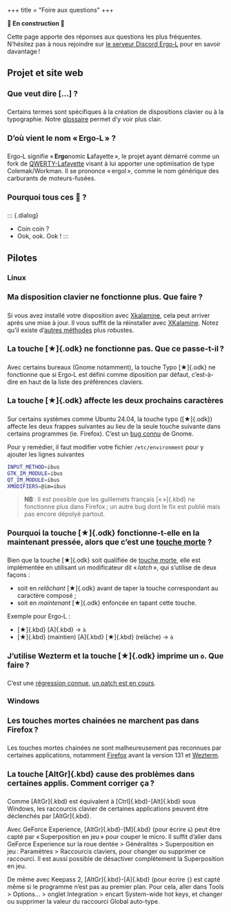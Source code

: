 +++
title = "Foire aux questions"
+++

**🚧 En construction 🚧**

<style>
h4 {
    font-size: 1.1rem;
}
</style>

Cette page apporte des réponses aux questions les plus fréquentes. N’hésitez pas
à nous rejoindre sur [le serveur Discord Ergo‑L](https://discord.gg/5xR5K3nAFX)
pour en savoir davantage !


Projet et site web
--------------------------------------------------------------------------------

#### Que veut dire \[…\] ?

Certains termes sont spécifiques à la création de dispositions clavier ou à la
typographie. Notre [glossaire] permet d’y voir plus clair.


#### D’où vient le nom « Ergo‑L » ?

Ergo‑L signifie « **Ergo**nomic **L**afayette », le projet ayant démarré comme
un fork de [QWERTY-Lafayette] visant à lui apporter une optimisation de type
Colemak/Workman. Il se prononce « ergol », comme le nom générique des carburants
de moteurs-fusées.

#### Pourquoi tous ces 🦆 ?

::: {.dialog}
- Coin coin ?
- Ook, ook. Ook !
:::

Pilotes
--------------------------------------------------------------------------------

### Linux

#### Ma disposition clavier ne fonctionne plus. Que faire ?

Si vous avez installé votre disposition avec [Xkalamine], cela peut arriver
après une mise à jour. Il vous suffit de la réinstaller avec [XKalamine]. Notez
qu’il existe d’[autres méthodes][xkb-custom] plus robustes.

#### La touche [★]{.odk} ne fonctionne pas. Que ce passe-t-il ?

Avec certains bureaux (Gnome notamment), la touche Typo [★]{.odk} ne fonctionne
que si Ergo‑L est défini comme diposition par défaut, c’est-à-dire en haut de
la liste des préférences claviers.

#### La touche [★]{.odk} affecte les deux prochains caractères

Sur certains systèmes comme Ubuntu 24.04, la touche typo ([★]{.odk}) affecte les
deux frappes suivantes au lieu de la seule touche suivante dans certains
programmes (ie. Firefox). C’est un
[bug connu](https://gitlab.gnome.org/GNOME/gtk/-/issues/7201) de Gnome.

Pour y remédier, il faut modifier votre fichier `/etc/environment` pour y
ajouter les lignes suivantes
```bash
INPUT_METHOD=ibus
GTK_IM_MODULE=ibus
QT_IM_MODULE=ibus
XMODIFIERS=@im=ibus
```

> **NB** : Il est possible que les guillemets français [« »]{.kbd} ne fonctionne
> plus dans Firefox ; un autre bug dont le fix est publié mais pas encore dépolyé
> partout.


#### Pourquoi la touche [★]{.odk} fonctionne-t-elle en la maintenant pressée, alors que c’est une [touche morte] ?

Bien que la touche [★]{.odk} soit qualifiée de [touche morte], elle est
implémentée en utilisant un modificateur dit « _latch_ », qui s’utilise de deux
façons :

- soit en _relâchant_ [★]{.odk} avant de taper la touche correspondant au
  caractère composé ;
- soit en _maintenant_ [★]{.odk} enfoncée en tapant cette touche.

Exemple pour Ergo‑L :

- [★]{.kbd} [A]{.kbd} → `à`
- [★]{.kbd} (maintien) [A]{.kbd} [★]{.kbd} (relâche) → `à`

#### J’utilise Wezterm et la touche [★]{.odk} imprime un `o`. Que faire ?

C’est une [régression connue][wezterm-bug], [un patch est en
cours][wezterm-patch].


### Windows

#### Les touches mortes chainées ne marchent pas dans Firefox ?

Les touches mortes chainées ne sont malheureusement pas reconnues par certaines
applications, notamment [Firefox][firefox-cdk] avant la version 131 et [Wezterm][wezterm-cdk]. 

#### La touche [AltGr]{.kbd} cause des problèmes dans certaines applis. Comment corriger ça ?

Comme [AltGr]{.kbd} est équivalent à [Ctrl]{.kbd}-[Alt]{.kbd} sous Windows, les
raccourcis clavier de certaines applications peuvent être déclenchés par
[AltGr]{.kbd}.

Avec GeForce Experience, [AltGr]{.kbd}-[M]{.kbd} (pour écrire `&`) peut être
capté par « Superposition en jeu » pour couper le micro.
Il suffit d’aller dans GeForce Experience sur la roue dentée > Généralités >
Superposition en jeu : Paramètres > Raccourcis claviers, pour changer ou
supprimer ce raccourci. Il est aussi possible de désactiver complètement la
Superposition en jeu.

De même avec Keepass 2, [AltGr]{.kbd}-[A]{.kbd} (pour écrire `{`) est capté même si
le programme n’est pas au premier plan. Pour cela, aller dans Tools > Options… >
onglet Integration > encart System-wide hot keys, et changer ou supprimer la
valeur du raccourci Global auto-type.



[glossaire]:        /ressources/glossaire
[touche morte]:     /ressources/glossaire#touche-morte-def
[QWERTY-Lafayette]: /lafayette/#qwerty-lafayette
[XKalamine]:        https://github.com/OneDeadKey/kalamine#xkalamine
[xkb-custom]:       https://github.com/OneDeadKey/kalamine#linux-root-xkb_symbols

[firefox-cdk]:       https://bugzilla.mozilla.org/show_bug.cgi?id=1910287
[wezterm-cdk]:       https://github.com/wez/wezterm/issues/5866
[wezterm-bug]:       https://github.com/wez/wezterm/commit/b8d93edce6267b09d8926f13de9620ad1ae5ea1f
[wezterm-patch]:     https://github.com/wez/wezterm/pull/4991

